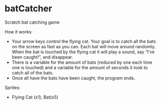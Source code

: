 # batCatcher
Scratch bat catching game

How it works:
- Your arrow keys control the flying cat. Your goal is to catch all the bats on the screen as fast as you can. Each bat will move around randomly. When the bat is touched by the flying cat it will play a sound, say “I’ve been caught!”, and disappear.
- There is a variable for the amount of bats (reduced by one each time one is touched) and a variable for the amount of seconds it took to catch all of the bats. 
- Once all have the bats have been caught, the program ends.

Sprites:
- Flying Cat (x1), Bat(x5)
